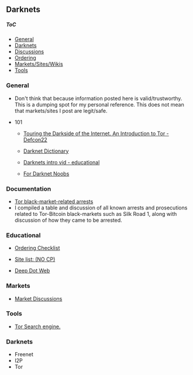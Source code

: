 ## Darknets

##### ToC

* [General](#general)
* [Darknets](#darknets)
* [Discussions](#discussion)
* [Ordering](#ordering)
* [Markets/Sites/Wikis](#markets)
* [Tools](#tools)

### General

* Don't think that because information posted here is valid/trustworthy. This is
  a dumping spot for my personal reference. This does not mean that
  markets/sites I post are legit/safe.

* 101

  * [Touring the Darkside of the Internet. An Introduction to Tor - Defcon22](https://www.youtube.com/watch?v=To5yarfAg_E)

  * [Darknet Dictionary ](http://www.deepdotweb.co/2014/03/02/deepdotwebs-darknet-dictionary/)

  * [Darknets intro vid - educational](https://www.youtube.com/watch?v=tjJYC2LuJl0)

  * [For Darknet Noobs](https://www.reddit.com/r/DarkNetMarketsNoobs)

### Documentation

* [Tor black-market-related arrests](http://www.gwern.net/Black-market%20arrests#evolution)
* I compiled a table and discussion of all known arrests and prosecutions
  related to Tor-Bitcoin black-markets such as Silk Road 1, along with
  discussion of how they came to be arrested.

### Educational

* [Ordering Checklist](https://www.reddit.com/r/DarkNetMarketsNoobs/wiki/completeorderingchecklist)

* [Site list: (NO CP)](http://belsec.skynetblogs.be/deepnet-the-tor-onion-directory-of-things-that-work-today.html)
* [Deep Dot Web](http://www.deepdotweb.co/)

### Markets

* [Market Discussions](https://www.reddit.com/r/DarkNetMarkets)

### Tools

* [Tor Search engine.](https://ahmia.fi/search/)

### Darknets

* Freenet
* I2P
* Tor
